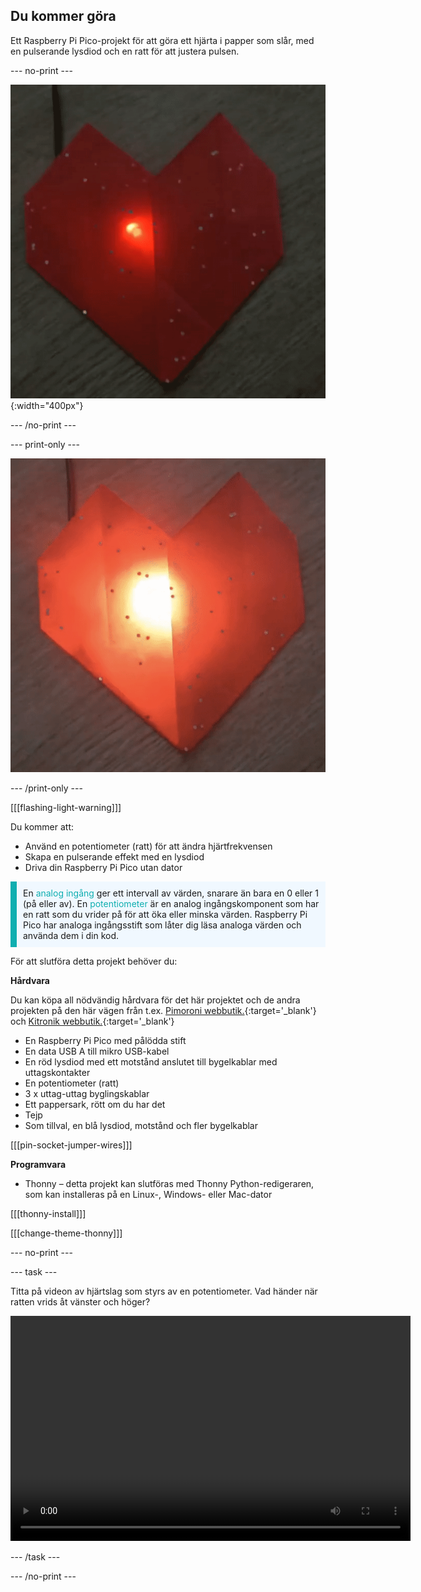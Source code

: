 ## Du kommer göra

Ett Raspberry Pi Pico-projekt för att göra ett hjärta i papper som slår, med en pulserande lysdiod och en ratt för att justera pulsen.

--- no-print ---

![En animerad bild som visar ett rött origamihjärta med en pulserande röd lysdiod inuti.](images/heartbeat.gif){:width="400px"}

--- /no-print ---

--- print-only ---

![En bild som visar ett rött origamihjärta med en pulserande röd lysdiod inuti.](images/heart-static.png)

--- /print-only ---

[[[flashing-light-warning]]]

Du kommer att:
+ Använd en potentiometer (ratt) för att ändra hjärtfrekvensen
+ Skapa en pulserande effekt med en lysdiod
+ Driva din Raspberry Pi Pico utan dator

<p style="border-left: solid; border-width:10px; border-color: #0faeb0; background-color: aliceblue; padding: 10px;">
En <span style="color: #0faeb0">analog ingång</span> ger ett intervall av värden, snarare än bara en 0 eller 1 (på eller av). En <span style="color: #0faeb0">potentiometer</span> är en analog ingångskomponent som har en ratt som du vrider på för att öka eller minska värden. Raspberry Pi Pico har analoga ingångsstift som låter dig läsa analoga värden och använda dem i din kod. 
</p>

För att slutföra detta projekt behöver du:

**Hårdvara**

Du kan köpa all nödvändig hårdvara för det här projektet och de andra projekten på den här vägen från t.ex. [Pimoroni webbutik.](https://shop.pimoroni.com/products/pico-intro-kit?variant=39893512945747){:target='_blank'} och [Kitronik webbutik.](https://kitronik.co.uk/products/5343-raspberry-pi-foundation-pico-pathway-pack){:target='_blank'}

+ En Raspberry Pi Pico med pålödda stift
+ En data USB A till mikro USB-kabel
+ En röd lysdiod med ett motstånd anslutet till bygelkablar med uttagskontakter
+ En potentiometer (ratt)
+ 3 x uttag-uttag byglingskablar
+ Ett pappersark, rött om du har det
+ Tejp
+ Som tillval, en blå lysdiod, motstånd och fler bygelkablar

[[[pin-socket-jumper-wires]]]

**Programvara**

+ Thonny – detta projekt kan slutföras med Thonny Python-redigeraren, som kan installeras på en Linux-, Windows- eller Mac-dator

[[[thonny-install]]]

[[[change-theme-thonny]]]

--- no-print ---

--- task ---

Titta på videon av hjärtslag som styrs av en potentiometer. Vad händer när ratten vrids åt vänster och höger?

<video width="640" height="360" controls>
<source src="images/beating-heart.mp4" type="video/mp4">
Din webbläsare stöder inte WebM-video, prova FireFox eller Chrome
</video>

--- /task ---

--- /no-print ---
